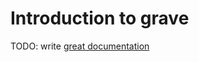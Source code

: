 # Introduction to grave

TODO: write [great documentation](http://jacobian.org/writing/great-documentation/what-to-write/)
